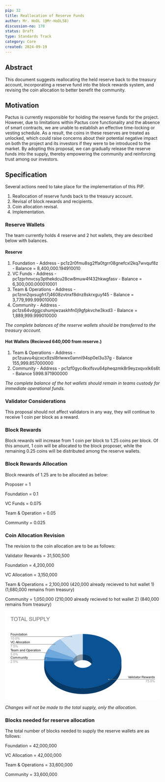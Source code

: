 ```yaml
---
pip: 32
title: Reallocation of Reserve Funds
author: Mr. HoDL (@Mr-HoDL58)
discussion-no: 178
status: Draft
type: Standards Track
category: Core
created: 2024-09-19
---
```


## Abstract

This document suggests reallocating the held reserve back to the treasury account, incorporating a reserve
fund into the block rewards system, and revising the coin allocation to better benefit the community.

## Motivation

Pactus is currently responsible for holding the reserve funds for the project. However, due to limitations
within Pactus core functionality and the absence of smart contracts, we are unable to establish an effective
time-locking or vesting schedule. As a result, the coins in these reserves are treated as unlocked, which
could raise concerns about their potential negative impact on both the project and its investors if they
were to be introduced to the market. By adopting this proposal, we can gradually release the reserve funds
into the supply, thereby empowering the community and reinforcing trust among our investors.

## Specification

Several actions need to take place for the implementation of this PIP.

  1. Reallocation of reserve funds back to the treasury account.
  2. Revisal of block rewards and recipients.
  3. Coin allocation revisal.
  4. Implementation.

### Reserve Wallets

The team currently holds 4 reserve and 2 hot wallets, they are described below with balances.

#### Reserve

  1. Foundation - Address - pc1z2r0fmu8sg2ffa0tgrr08gnefcxl2kq7wvquf8z - Balance = 8,400,000.194910010
  2. VC Funds - Address - pc1zprhnvcsy3pthekdcu28cw8muw4f432hkwgfasv - Balance = 6,300,000.000010001
  3. Team & Operations - Address - pc1znn2qxsugfrt7j4608zvtnxf8dnz8skrxguyf45 - Balance = 3,779,999.999010000
  4. Community - Address - pc1zs64vdggjcshumjwzaskhfn0j9gfpkvche3kxd3 - Balance = 1,889,999.999010000

_The complete balances of the reserve wallets should be transferred to the treasury account._

#### Hot Wallets (Recieved 640,000 from reserve.)

  1. Team & Operations - Address - pc1zuavu4sjcxcx9zsl8rlwwx0amnl94sp0el3u37g - Balance 155,999.857000000
  2. Community - Address - pc1zf0gyc4kxlfsvu64pheqzmk8r9eyzxqvxlk6s6t - Balance 5998.971900000

_The complete balance of the hot wallets should remain in teams custody for immediate operational funds._

### Validator Considerations

This proposal should not affect validators in any way, they will continue to receive 1 coin per block as a reward.

### Block Rewards

Block rewards will increase from 1 coin per block to 1.25 coins per block. Of this amount, 1 coin will be allocated
to the block proposer, while the remaining 0.25 coins will be distributed among the reserve wallets.

### Block Rewards Allocation

Block rewards of 1.25 are to be allocated as below:

Proposer = 1

Foundation = 0.1

VC Funds = 0.075

Team & Operation = 0.05

Community = 0.025

### Coin Allocation Revision

The revision to the coin allocation are to be as follows:

Validator Rewards = 31,500,500

Foundation = 4,200,000

VC Allocation = 3,150,000

Team & Operations = 2,100,000 (420,000 already recieved to hot wallet 1) (1,680,000 remains from treasury)

Community = 1,050,000 (210,000 already recieved to hot wallet 2) (840,000 remains from treasury)

![PIP-32 - Revised Supply Allocation](../assets/pip-32/revised-supply-allocation.png)

_Changes will not be made to the total supply, only the allocation._

### Blocks needed for reserve allocation

The total number of blocks needed to supply the reserve wallets are as follows:

Foundation = 42,000,000

VC Allocation = 42,000,000

Team & Operations = 33,600,000

Community = 33,600,000
